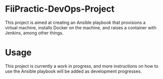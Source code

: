 # FiiPractic-DevOps-Project

This project is aimed at creating an Ansible playbook that provisions a virtual machine, installs Docker on the machine, and raises a container with Jenkins, among other things.

# Usage

This project is currently a work in progress, and more instructions on how to use the Ansible playbook will be added as development progresses.
